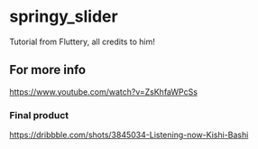 # springy_slider

Tutorial from Fluttery, all credits to him!

## For more info

https://www.youtube.com/watch?v=ZsKhfaWPcSs

### Final product
https://dribbble.com/shots/3845034-Listening-now-Kishi-Bashi

